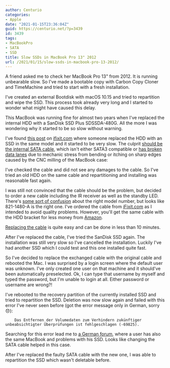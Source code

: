 ```yaml
---
author: Centurio
categories:
- Apple
date: "2021-01-15T23:36:04Z"
guid: https://centurio.net/?p=3439
id: 3439
tags:
- MacBookPro
- SATA
- SSD
title: Slow SSDs in MacBook Pro 13" 2012
url: /2021/01/15/slow-ssds-in-macbook-pro-13-2012/
---
```

A friend asked me to check her MacBook Pro 13" from 2012. It is running unbearable slow. So I've made a bootable copy with Carbon Copy Cloner and TimeMachine and tried to start with a fresh installation.

I've created an external Bootdisk with macOS 10.15 and tried to repartition and wipe the SSD. This process took already very long and I started to wonder what might have caused this delay.

This MacBook was running fine for almost two years when I've replaced the internal HDD with a SanDisk SSD Plus SDSSDA-480G. All the more I was wondering why it started to be so slow without warning.

I've found [this post](https://www.ifixit.com/Answers/View/519420/MacBook+is+slow+after+upgrading+to+SSD) on [ifixit.com](https://www.ifixit.com/Answers/View/236761/SSD+Became+Very+Slow) where someone replaced the HDD with an SSD in the same model and it started to be very slow. The culprit [should be the internal SATA cable](https://apple.stackexchange.com/questions/177603/ridiculously-slow-macbook-pro), which isn't either SATA3 compatible or [has broken data lanes](https://boards.rossmanngroup.com/threads/why-the-821-1480-and-821-2049-hard-drive-cables-die.17992/) due to mechanic stress from bending or itching on sharp edges caused by the CNC milling of the MacBook case:<figure class="wp-block-embed is-type-video is-provider-youtube wp-block-embed-youtube wp-embed-aspect-16-9 wp-has-aspect-ratio">

<div class="wp-block-embed__wrapper">
</div></figure> 

I've checked the cable and did not see any damages to the cable. So I've tried an old HDD on the same cable and repartitioning and installing was reasonable fast again.

I was still not convinced that the cable should be the problem, but decided to order a new cable including the IR receiver as well as the standby LED. There's [some sort of confusion](https://www.ifixit.com/Answers/View/467903/Latest+Version+HDD+SATA+Cable+Replacement+13%22) about the right model number, but looks like 821-1480-A is the right one. I've ordered the cable from [iFixit.com](https://store.ifixit.de/products/macbook-pro-13-unibody-mid-2012-hard-drive-cable?variant=31817322725461) as I intended to avoid quality problems. However, you'll get the same cable with the HDD bracket for less money from [Amazon](https://www.ifixit.com/Answers/View/467903/Latest+Version+HDD+SATA+Cable+Replacement+13%22).

[Replacing the cable](https://www.ifixit.com/Guide/MacBook+Pro+13-Inch+Unibody+Mid+2012+Hard+Drive+Cable+Replacement/10379) is quite easy and can be done in less than 10 minutes.

After I've replaced the cable, I've tried the SanDisk SSD again. The installation was still very slow so I've cancelled the installation. Luckily I've had another SSD which I could test and this one installed quite fast.

So I've decided to replace the exchanged cable with the original cable and rebooted the Mac. I was surprised by a login screen where the default user was unknown. I've only created one user on that machine and it should've been automatically preselected. Ok, I can type that username by myself and typed the password, but I'm unable to login at all. Either password or username are wrong?!

I've rebooted to the recovery partition of the currently installed SSD and tried to repartition the SSD. Deletion was now slow again and failed with this error I've never seen before (got the error message only in German, sorry 😞):

```
    Das Entfernen der Volumedaten zum Verhindern zukünftiger unbeabsichtigter Überprüfungen ist fehlgeschlagen (-69825).
```

Searching for this error lead me to [a German forum](https://www.apfeltalk.de/community/threads/ssd-laesst-sich-nicht-formatieten-festplattendienstprogramm.507817/), where a user has also the same MacBook and problems with his SSD. Looks like changing the SATA cable helped in this case.

After I've replaced the faulty SATA cable with the new one, I was able to repartition the SSD which wasn't deletable before.